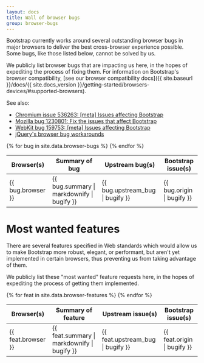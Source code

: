 ```yaml
---
layout: docs
title: Wall of browser bugs
group: browser-bugs
---
```


Bootstrap currently works around several outstanding browser bugs in major browsers to deliver the best cross-browser experience possible. Some bugs, like those listed below, cannot be solved by us.

We publicly list browser bugs that are impacting us here, in the hopes of expediting the process of fixing them. For information on Bootstrap's browser compatibility, [see our browser compatibility docs]({{ site.baseurl }}/docs/{{ site.docs_version }}/getting-started/browsers-devices/#supported-browsers).

See also:

* [Chromium issue 536263: [meta] Issues affecting Bootstrap](https://code.google.com/p/chromium/issues/detail?id=536263)
* [Mozilla bug 1230801: Fix the issues that affect Bootstrap](https://bugzilla.mozilla.org/show_bug.cgi?id=1230801)
* [WebKit bug 159753: [meta] Issues affecting Bootstrap](https://bugs.webkit.org/show_bug.cgi?id=159753)
* [jQuery's browser bug workarounds](https://docs.google.com/document/d/1LPaPA30bLUB_publLIMF0RlhdnPx_ePXm7oW02iiT6o)

<table class="bd-browser-bugs table table-bordered table-hover">
    <thead>
      <tr>
        <th>Browser(s)</th>
        <th>Summary of bug</th>
        <th>Upstream bug(s)</th>
        <th>Bootstrap issue(s)</th>
      </tr>
    </thead>
    <tbody>
      {% for bug in site.data.browser-bugs %}
      <tr>
        <td>{{ bug.browser }}</td>
        <td>{{ bug.summary | markdownify | bugify }}</td>
        <td>{{ bug.upstream_bug | bugify }}</td>
        <td>{{ bug.origin | bugify }}</td>
      </tr>
      {% endfor %}
    </tbody>
  </table>

# Most wanted features

There are several features specified in Web standards which would allow us to make Bootstrap more robust, elegant, or performant, but aren't yet implemented in certain browsers, thus preventing us from taking advantage of them.

We publicly list these "most wanted" feature requests here, in the hopes of expediting the process of getting them implemented.

<table class="bd-browser-bugs table table-bordered table-hover">
    <thead>
      <tr>
        <th>Browser(s)</th>
        <th>Summary of feature</th>
        <th>Upstream issue(s)</th>
        <th>Bootstrap issue(s)</th>
      </tr>
    </thead>
    <tbody>
      {% for feat in site.data.browser-features %}
      <tr>
        <td>{{ feat.browser }}</td>
        <td>{{ feat.summary | markdownify | bugify }}</td>
        <td>{{ feat.upstream_bug | bugify }}</td>
        <td>{{ feat.origin | bugify }}</td>
      </tr>
      {% endfor %}
    </tbody>
</table>
